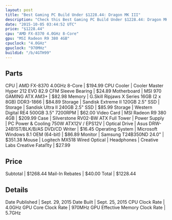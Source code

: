 ```yaml
---
layout: post
title: "Best Gaming PC Build Under $1228.44: Dragon MK III"
description: "Check this Best Gaming PC Build Under $1228.44: Dragon MK III. CPU: AMD FX-8370 4.0GHz 8-Core, CPU Cooler: Cooler Master Hyper 212 EVO 82.9 CFM Sleeve Bearing, Motherboard"
date: "2015-10-05 03:44:52 UTC"
price: "$1228.44"
cpu: "AMD FX-8370 4.0GHz 8-Core"
gpu: "MSI Radeon R9 380 4GB"
cpuclock: "4.0GHz"
gpuclock: "970MHz"
buildid: "/b/4GTH99"
---
```


## Parts

CPU | AMD FX-8370 4.0GHz 8-Core | $194.99
CPU Cooler | Cooler Master Hyper 212 EVO 82.9 CFM Sleeve Bearing | $24.89
Motherboard | MSI 970 GAMING ATX AM3+ | $82.98
Memory | G.Skill Ripjaws X Series 16GB (2 x 8GB) DDR3-1866 | $84.89
Storage | Sandisk Extreme II 120GB 2.5" SSD | 
Storage | Sandisk Ultra II 240GB 2.5" SSD | $85.99
Storage | Western Digital RE4 500GB 3.5" 7200RPM | $62.00
Video Card | MSI Radeon R9 380 4GB | $209.99
Case | Silverstone RV02-BW ATX Full Tower | 
Power Supply | PC Power & Cooling 750W ATX12V / EPS12V | 
Optical Drive | Asus DRW-24B1ST/BLK/B/AS DVD/CD Writer | $16.45
Operating System | Microsoft Windows 8.1 OEM (64-bit) | $86.89
Monitor | Samsung T24B350ND 24.0" | $351.38
Mouse | Logitech MX518 Wired Optical | 
Headphones | Creative Labs Creative Fatal1ty | $27.99

## Price

Subtotal | $1268.44
Mail-In Rebates | $40.00
Total | $1228.44

## Details

Date Published | Sept. 29, 2015
Date Built | Sept. 25, 2015
CPU Clock Rate | 4.0GHz
GPU Core Clock Rate | 970MHz
GPU Effective Memory Clock Rate | 5.7GHz